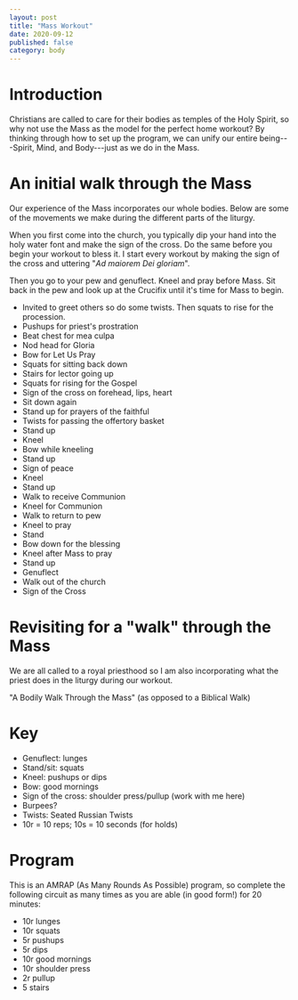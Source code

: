 ```yaml
---
layout: post
title: "Mass Workout"
date: 2020-09-12
published: false
category: body
---
```


# Introduction
Christians are called to care for their bodies as temples of the Holy Spirit, so why not use the Mass as the model for the perfect home workout? By thinking through how to set up the program, we can unify our entire being---Spirit, Mind, and Body---just as we do in the Mass.

# An initial walk through the Mass
Our experience of the Mass incorporates our whole bodies. Below are some of the movements we make during the different parts of the liturgy.

When you first come into the church, you typically dip your hand into the holy water font and make the sign of the cross. Do the same before you begin your workout to bless it. I start every workout by making the sign of the cross and uttering "_Ad maiorem Dei gloriam_".

Then you go to your pew and genuflect. Kneel and pray before Mass. Sit back in the pew and look up at the Crucifix until it's time for Mass to begin.

- Invited to greet others so do some twists. Then squats to rise for the procession.
- Pushups for priest's prostration
- Beat chest for mea culpa
- Nod head for Gloria
- Bow for Let Us Pray
- Squats for sitting back down
- Stairs for lector going up
- Squats for rising for the Gospel
- Sign of the cross on forehead, lips, heart
- Sit down again
- Stand up for prayers of the faithful
- Twists for passing the offertory basket
- Stand up
- Kneel
- Bow while kneeling
- Stand up
- Sign of peace
- Kneel
- Stand up
- Walk to receive Communion
- Kneel for Communion
- Walk to return to pew
- Kneel to pray
- Stand
- Bow down for the blessing
- Kneel after Mass to pray
- Stand up
- Genuflect
- Walk out of the church
- Sign of the Cross

# Revisiting for a "walk" through the Mass
We are all called to a royal priesthood so I am also incorporating what the priest does in the liturgy during our workout.

"A Bodily Walk Through the Mass" (as opposed to a Biblical Walk)

# Key
- Genuflect: lunges
- Stand/sit: squats
- Kneel: pushups or dips
- Bow: good mornings
- Sign of the cross: shoulder press/pullup (work with me here)
- Burpees?
- Twists: Seated Russian Twists
- 10r = 10 reps; 10s = 10 seconds (for holds)

# Program
This is an AMRAP (As Many Rounds As Possible) program, so complete the following circuit as many times as you are able (in good form!) for 20 minutes:

- 10r lunges
- 10r squats
- 5r pushups
- 5r dips
- 10r good mornings
- 10r shoulder press
- 2r pullup
- 5 stairs
